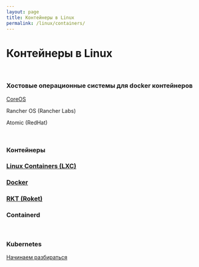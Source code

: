 ```yaml
---
layout: page
title: Контейнеры в Linux
permalink: /linux/containers/
---
```



# Контейнеры в Linux

<br/>

### Хостовые операционные системы для docker контейнеров

[CoreOS](/linux/containers/coreos/)

Rancher OS (Rancher Labs)

Atomic (RedHat)



<br/>

### Контейнеры

### [Linux Containers (LXC)](/linux/containers/lxc/)

### [Docker](/linux/containers/docker/)

### [RKT (Roket)](/linux/containers/krt/)

### Containerd


<br/>

### Kubernetes

[Начинаем разбираться](/linux/containers/kubernetes/)
